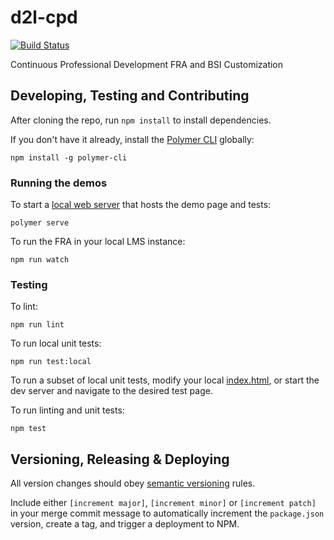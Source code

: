 # d2l-cpd

[![Build Status](https://www.travis-ci.com/Brightspace/continuous-professional-development.svg?token=s5DqGXfBESukCURszFfU&branch=master)](https://www.travis-ci.com/Brightspace/continuous-professional-development)

Continuous Professional Development FRA and BSI Customization

## Developing, Testing and Contributing

After cloning the repo, run `npm install` to install dependencies.

If you don't have it already, install the [Polymer CLI](https://www.polymer-project.org/3.0/docs/tools/polymer-cli) globally:

```shell
npm install -g polymer-cli
```

[ci-url]: https://travis-ci.com/BrightspaceUI/cpd
[ci-image]: https://travis-ci.com/BrightspaceUI/cpd.svg?branch=master

### Running the demos

To start a [local web server](https://www.polymer-project.org/3.0/docs/tools/polymer-cli-commands#serve) that hosts the demo page and tests:

```shell
polymer serve
```

To run the FRA in your local LMS instance:

```shell
npm run watch
```

### Testing

To lint:

```shell
npm run lint
```

To run local unit tests:

```shell
npm run test:local
```

To run a subset of local unit tests, modify your local [index.html](https://github.com/BrightspaceUI/cpd/blob/master/test/index.html), or start the dev server and navigate to the desired test page.



To run linting and unit tests:

```shell
npm test
```

## Versioning, Releasing & Deploying

All version changes should obey [semantic versioning](https://semver.org/) rules.

Include either `[increment major]`, `[increment minor]` or `[increment patch]` in your merge commit message to automatically increment the `package.json` version, create a tag, and trigger a deployment to NPM.
